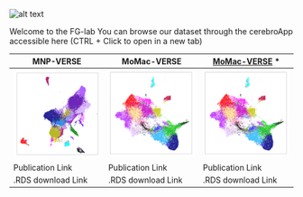 

![alt text](https://i.imgur.com/yoRXYVA.png)

Welcome to the FG-lab
You can browse our dataset through the cerebroApp accessible here (CTRL + Click to open in a new tab)


| MNP-VERSE | MoMac-VERSE | [MoMac-VERSE](http://macroverse.gustaveroussy.fr/) * |
| --------------- | --------------- |--------------- |
| ![MNP Verse](https://github.com/gustaveroussy/macroverse/blob/main/MNP-VERSE.PNG?raw=true) | ![MoMac Verse](https://github.com/gustaveroussy/macroverse/blob/main/MoMac-VERSE.PNG?raw=true) |![MoMac Verse (Reduced)](https://github.com/gustaveroussy/macroverse/blob/main/MoMac-VERSE.PNG?raw=true) |
| Publication Link | Publication Link | Publication Link |
| .RDS download Link | .RDS download Link | .RDS download Link |

